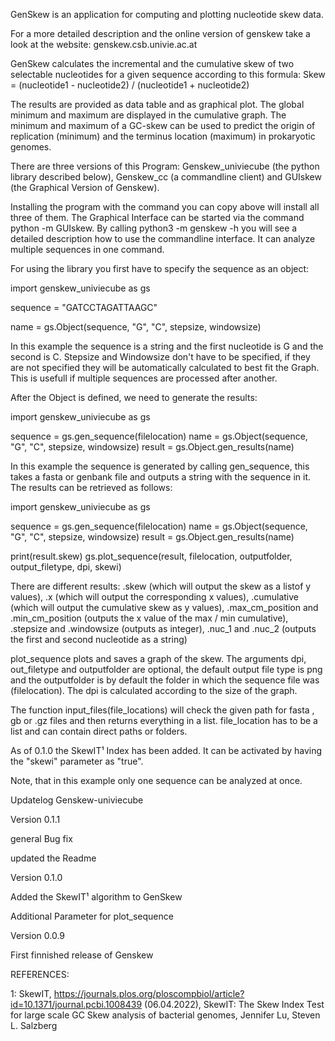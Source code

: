 GenSkew is an application for computing and plotting nucleotide skew data.

For a more detailed description and the online version of genskew take a look at the website: genskew.csb.univie.ac.at

GenSkew calculates the incremental and the cumulative skew of two selectable nucleotides for a given sequence according to this formula:
Skew = (nucleotide1 - nucleotide2) / (nucleotide1 + nucleotide2)

The results are provided as data table and as graphical plot. The global minimum and maximum are displayed in the cumulative graph. The minimum and maximum of a GC-skew can be used to predict the origin of replication (minimum) and the terminus location (maximum) in prokaryotic genomes.

There are three versions of this Program: Genskew_univiecube (the python library described below), Genskew_cc (a commandline client) and GUIskew (the Graphical Version of Genskew). 

Installing the program with the command you can copy above will install all three of them. The Graphical Interface can be started via the command python -m GUIskew. By calling python3 -m genskew -h you will see a detailed description how to use the commandline interface. It can analyze multiple sequences in one command.

For using the library you first have to specify the sequence as an object: 

import genskew_univiecube as gs

sequence = "GATCCTAGATTAAGC"

name = gs.Object(sequence, "G", "C", stepsize, windowsize)

In this example the sequence is a string and the first nucleotide is G and the second is C. Stepsize and Windowsize don't have to be specified, if they are not specified they will be automatically calculated to best fit the Graph. This is usefull if multiple sequences are processed after another.

After the Object is defined, we need to generate the results:

import genskew_univiecube as gs


sequence = gs.gen_sequence(filelocation)
name = gs.Object(sequence, "G", "C", stepsize, windowsize)
result = gs.Object.gen_results(name)

In this example the sequence is generated by calling gen_sequence, this takes a fasta or genbank file and outputs a string with the sequence in it.
The results can be retrieved as follows:

import genskew_univiecube as gs


sequence = gs.gen_sequence(filelocation)
name = gs.Object(sequence, "G", "C", stepsize, windowsize)
result = gs.Object.gen_results(name)

print(result.skew)
gs.plot_sequence(result, filelocation, outputfolder, output_filetype, dpi, skewi)

There are different results: .skew (which will output the skew as a listof y values), .x (which will output the corresponding x values), .cumulative (which will output the cumulative skew as y values), .max_cm_position and .min_cm_position (outputs the x value of the max / min cumulative), .stepsize and .windowsize (outputs as integer), .nuc_1 and .nuc_2 (outputs the first and second nucleotide as a string)

plot_sequence plots and saves a graph of the skew. The arguments dpi, out_filetype and outputfolder are optional, the default output file type is png and the outputfolder is by default the folder in which the sequence file was (filelocation). The dpi is calculated according to the size of the graph.

The function input_files(file_locations) will check the given path for fasta , gb or .gz files and then returns everything in a list. file_location has to be a list and can contain direct paths or folders.

As of 0.1.0 the SkewIT¹ Index has been added. It can be activated by having the "skewi" parameter as "true".

Note, that in this example only one sequence can be analyzed at once.

Updatelog Genskew-univiecube

Version 0.1.1

general Bug fix

updated the Readme

Version 0.1.0

Added the SkewIT¹ algorithm to GenSkew


Additional Parameter for plot_sequence
		

Version 0.0.9


First finnished release of Genskew


REFERENCES:

1: SkewIT, https://journals.plos.org/ploscompbiol/article?id=10.1371/journal.pcbi.1008439 (06.04.2022), SkewIT: The Skew Index Test for large scale GC Skew analysis of bacterial genomes, Jennifer Lu, Steven L. Salzberg

